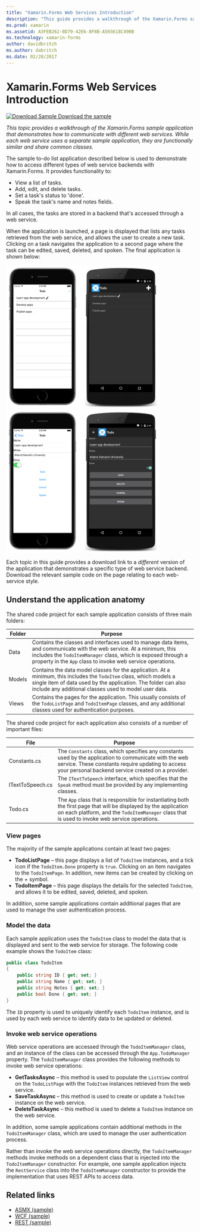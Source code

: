 ```yaml
---
title: "Xamarin.Forms Web Services Introduction"
description: "This guide provides a walkthrough of the Xamarin.Forms sample application that demonstrates how to communicate with different web services. While each web service uses a separate sample application, they are functionally similar and share common classes."
ms.prod: xamarin
ms.assetid: A3FEB262-0D79-42E6-8F8B-A565618C490B
ms.technology: xamarin-forms
author: davidbritch
ms.author: dabritch
ms.date: 02/28/2017
---
```


# Xamarin.Forms Web Services Introduction

[![Download Sample](~/media/shared/download.png) Download the sample](https://docs.microsoft.com/samples/xamarin/xamarin-forms-samples/webservices-todorest)

_This topic provides a walkthrough of the Xamarin.Forms sample application that demonstrates how to communicate with different web services. While each web service uses a separate sample application, they are functionally similar and share common classes._

The sample to-do list application described below is used to demonstrate how to access different types of web service backends with Xamarin.Forms. It provides functionality to:

- View a list of tasks.
- Add, edit, and delete tasks.
- Set a task's status to 'done'.
- Speak the task's name and notes fields.

In all cases, the tasks are stored in a backend that's accessed through a web service.

When the application is launched, a page is displayed that lists any tasks retrieved from the web service, and allows the user to create a new task. Clicking on a task navigates the application to a second page where the task can be edited, saved, deleted, and spoken. The final application is shown below:

![](introduction-images/app-example-1.png "Todo application - first page")
![](introduction-images/app-example-2.png "Todo application - second page")

Each topic in this guide provides a download link to a *different* version of the
application that demonstrates a specific type of web service backend. Download
the relevant sample code on the page relating to each web-service style.

## Understand the application anatomy

The shared code project for each sample application consists of three main folders:

|Folder|Purpose|
|--- |--- |
|Data|Contains the classes and interfaces used to manage data items, and communicate with the web service. At a minimum, this includes the `TodoItemManager` class, which is exposed through a property in the `App` class to invoke web service operations.|
|Models|Contains the data model classes for the application. At a minimum, this includes the `TodoItem` class, which models a single item of data used by the application. The folder can also include any additional classes used to model user data.|
|Views|Contains the pages for the application. This usually consists of the `TodoListPage` and `TodoItemPage` classes, and any additional classes used for authentication purposes.|

The shared code project for each application also consists of a number of important files:

|File|Purpose|
|--- |--- |
|Constants.cs|The `Constants` class, which specifies any constants used by the application to communicate with the web service. These constants require updating to access your personal backend service created on a provider.|
|ITextToSpeech.cs|The `ITextToSpeech` interface, which specifies that the `Speak` method must be provided by any implementing classes.|
|Todo.cs|The `App` class that is responsible for instantiating both the first page that will be displayed by the application on each platform, and the `TodoItemManager` class that is used to invoke web service operations.|

### View pages

The majority of the sample applications contain at least two pages:

- **TodoListPage** – this page displays a list of `TodoItem` instances, and a tick icon if the `TodoItem.Done` property is `true`. Clicking on an item navigates to the `TodoItemPage`. In addition, new items can be created by clicking on the *+* symbol.
- **TodoItemPage** – this page displays the details for the selected `TodoItem`, and allows it to be edited, saved, deleted, and spoken.

In addition, some sample applications contain additional pages that are used to manage the user authentication process.

### Model the data

Each sample application uses the `TodoItem` class to model the data that is displayed and sent to the web service for storage. The following code example shows the `TodoItem` class:

```csharp
public class TodoItem
{
    public string ID { get; set; }
    public string Name { get; set; }
    public string Notes { get; set; }
    public bool Done { get; set; }
}
```

The `ID` property is used to uniquely identify each `TodoItem` instance, and is used by each web service to identify data to be updated or deleted.

### Invoke web service operations

Web service operations are accessed through the `TodoItemManager` class, and an instance of the class can be accessed through the `App.TodoManager` property. The `TodoItemManager` class provides the following methods to invoke web service operations:

- **GetTasksAsync** – this method is used to populate the `ListView` control on the `TodoListPage` with the `TodoItem` instances retrieved from the web service.
- **SaveTaskAsync** – this method is used to create or update a `TodoItem` instance on the web service.
- **DeleteTaskAsync** – this method is used to delete a `TodoItem` instance on the web service.

In addition, some sample applications contain additional methods in the `TodoItemManager` class, which are used to manage the user authentication process.

Rather than invoke the web service operations directly, the `TodoItemManager` methods invoke methods on a dependent class that is injected into the `TodoItemManager` constructor. For example, one sample application injects the `RestService` class into the `TodoItemManager` constructor to provide the implementation that uses REST APIs to access data.

## Related links

- [ASMX (sample)](https://docs.microsoft.com/samples/xamarin/xamarin-forms-samples/webservices-todoasmx)
- [WCF (sample)](https://docs.microsoft.com/samples/xamarin/xamarin-forms-samples/webservices-todowcf)
- [REST (sample)](https://docs.microsoft.com/samples/xamarin/xamarin-forms-samples/webservices-todorest)
